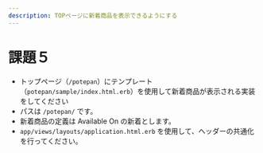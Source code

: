 ```yaml
---
description: TOPページに新着商品を表示できるようにする
---
```


# 課題５

* トップページ（`/potepan`）にテンプレート（`potepan/sample/index.html.erb`）を使用して新着商品が表示される実装をしてください
* パスは `/potepan/` です。
* 新着商品の定義は Available On の新着とします。
* `app/views/layouts/application.html.erb` を使用して、ヘッダーの共通化を行ってください。

